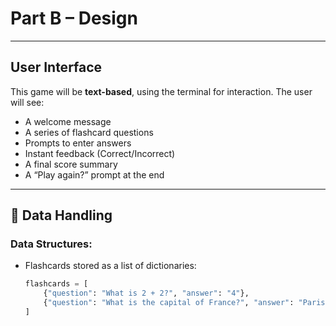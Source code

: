# Part B – Design

---

## User Interface

This game will be **text-based**, using the terminal for interaction. The user will see:

- A welcome message
- A series of flashcard questions
- Prompts to enter answers
- Instant feedback (Correct/Incorrect)
- A final score summary
- A “Play again?” prompt at the end

---

## 💾 Data Handling

### Data Structures:
- Flashcards stored as a list of dictionaries:
  ```python
  flashcards = [
      {"question": "What is 2 + 2?", "answer": "4"},
      {"question": "What is the capital of France?", "answer": "Paris"},
  ]
